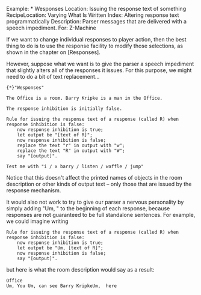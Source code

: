 Example: * Wesponses
Location: Issuing the response text of something
RecipeLocation: Varying What Is Written
Index: Altering response text programmatically
Description: Parser messages that are delivered with a speech impediment.
For: Z-Machine

[ZL: https://inform7.atlassian.net/browse/I7-2388 ]::
  
If we want to change individual responses to player action, then the best thing to do is to use the response facility to modify those selections, as shown in the chapter on [Responses].

  
However, suppose what we want is to give the parser a speech impediment that slightly alters all of the responses it issues. For this purpose, we might need to do a bit of text replacement...

  

``` inform7
{*}"Wesponses"

The Office is a room. Barry Kripke is a man in the Office.

The response inhibition is initially false.

Rule for issuing the response text of a response (called R) when response inhibition is false:
	now response inhibition is true;
	let output be "[text of R]";
	now response inhibition is false;
	replace the text "r" in output with "w";
	replace the text "R" in output with "W";
	say "[output]".

Test me with "i / x barry / listen / waffle / jump"
```

  
Notice that this doesn't affect the printed names of objects in the room description or other kinds of output text – only those that are issued by the response mechanism.

  
It would also not work to try to give our parser a nervous personality by simply adding "Um, " to the beginning of each response, because responses are not guaranteed to be full standalone sentences. For example, we could imagine writing

  

``` inform7
Rule for issuing the response text of a response (called R) when response inhibition is false:
	now response inhibition is true;
	let output be "Um, [text of R]";
	now response inhibition is false;
	say "[output]".
```

  
but here is what the room description would say as a result:

  

``` inform7
Office
Um, You Um, can see Barry KripkeUm,  here
```

